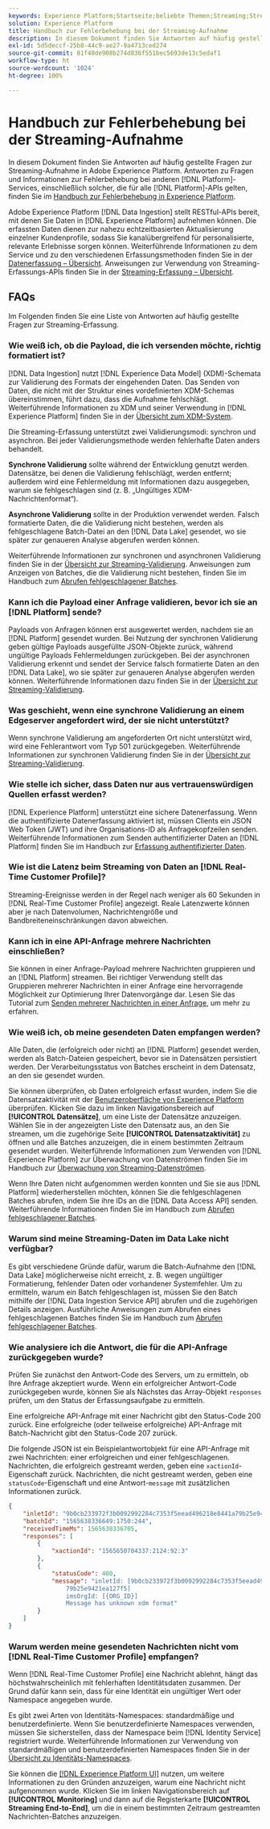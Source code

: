 ```yaml
---
keywords: Experience Platform;Startseite;beliebte Themen;Streaming;Streaming-Aufnahme;Fehlerbehebung;Fehlerbehebung bei Streaming-Aufnahme;häufig gestellte Fragen zur Streaming-Aufnahme;häufig gestellte Fragen;
solution: Experience Platform
title: Handbuch zur Fehlerbehebung bei der Streaming-Aufnahme
description: In diesem Dokument finden Sie Antworten auf häufig gestellte Fragen zur Streaming-Aufnahme in Adobe Experience Platform.
exl-id: 5d5deccf-25b8-44c9-ae27-9a4713ced274
source-git-commit: 81f48de908b274d836f551bec5693de13c5edaf1
workflow-type: ht
source-wordcount: '1024'
ht-degree: 100%

---
```


# Handbuch zur Fehlerbehebung bei der Streaming-Aufnahme

In diesem Dokument finden Sie Antworten auf häufig gestellte Fragen zur Streaming-Aufnahme in Adobe Experience Platform. Antworten zu Fragen und Informationen zur Fehlerbehebung bei anderen [!DNL Platform]-Services, einschließlich solcher, die für alle [!DNL Platform]-APIs gelten, finden Sie im [Handbuch zur Fehlerbehebung in Experience Platform](../../landing/troubleshooting.md).

Adobe Experience Platform [!DNL Data Ingestion] stellt RESTful-APIs bereit, mit denen Sie Daten in [!DNL Experience Platform] aufnehmen können. Die erfassten Daten dienen zur nahezu echtzeitbasierten Aktualisierung einzelner Kundenprofile, sodass Sie kanalübergreifend für personalisierte, relevante Erlebnisse sorgen können. Weiterführende Informationen zu dem Service und zu den verschiedenen Erfassungsmethoden finden Sie in der [Datenerfassung – Übersicht](../home.md). Anweisungen zur Verwendung von Streaming-Erfassungs-APIs finden Sie in der [Streaming-Erfassung – Übersicht](../streaming-ingestion/overview.md).

## FAQs

Im Folgenden finden Sie eine Liste von Antworten auf häufig gestellte Fragen zur Streaming-Erfassung.

### Wie weiß ich, ob die Payload, die ich versenden möchte, richtig formatiert ist?

[!DNL Data Ingestion] nutzt [!DNL Experience Data Model] (XDM)-Schemata zur Validierung des Formats der eingehenden Daten. Das Senden von Daten, die nicht mit der Struktur eines vordefinierten XDM-Schemas übereinstimmen, führt dazu, dass die Aufnahme fehlschlägt. Weiterführende Informationen zu XDM und seiner Verwendung in [!DNL Experience Platform] finden Sie in der [Übersicht zum XDM-System](../../xdm/home.md).

Die Streaming-Erfassung unterstützt zwei Validierungsmodi: synchron und asynchron. Bei jeder Validierungsmethode werden fehlerhafte Daten anders behandelt.

**Synchrone Validierung** sollte während der Entwicklung genutzt werden. Datensätze, bei denen die Validierung fehlschlägt, werden entfernt; außerdem wird eine Fehlermeldung mit Informationen dazu ausgegeben, warum sie fehlgeschlagen sind (z. B. „Ungültiges XDM-Nachrichtenformat“).

**Asynchrone Validierung** sollte in der Produktion verwendet werden. Falsch formatierte Daten, die die Validierung nicht bestehen, werden als fehlgeschlagene Batch-Datei an den [!DNL Data Lake] gesendet, wo sie später zur genaueren Analyse abgerufen werden können.

Weiterführende Informationen zur synchronen und asynchronen Validierung finden Sie in der [Übersicht zur Streaming-Validierung](../quality/streaming-validation.md). Anweisungen zum Anzeigen von Batches, die die Validierung nicht bestehen, finden Sie im Handbuch zum [Abrufen fehlgeschlagener Batches](../quality/retrieve-failed-batches.md).

### Kann ich die Payload einer Anfrage validieren, bevor ich sie an [!DNL Platform] sende?

Payloads von Anfragen können erst ausgewertet werden, nachdem sie an [!DNL Platform] gesendet wurden. Bei Nutzung der synchronen Validierung geben gültige Payloads ausgefüllte JSON-Objekte zurück, während ungültige Payloads Fehlermeldungen zurückgeben. Bei der asynchronen Validierung erkennt und sendet der Service falsch formatierte Daten an den [!DNL Data Lake], wo sie später zur genaueren Analyse abgerufen werden können. Weiterführende Informationen dazu finden Sie in der [Übersicht zur Streaming-Validierung](../quality/streaming-validation.md).

### Was geschieht, wenn eine synchrone Validierung an einem Edgeserver angefordert wird, der sie nicht unterstützt?

Wenn synchrone Validierung am angeforderten Ort nicht unterstützt wird, wird eine Fehlerantwort vom Typ 501 zurückgegeben. Weiterführende Informationen zur synchronen Validierung finden Sie in der [Übersicht zur Streaming-Validierung](../quality/streaming-validation.md).

### Wie stelle ich sicher, dass Daten nur aus vertrauenswürdigen Quellen erfasst werden?

[!DNL Experience Platform] unterstützt eine sichere Datenerfassung. Wenn die authentifizierte Datenerfassung aktiviert ist, müssen Clients ein JSON Web Token (JWT) und ihre Organisations-ID als Anfragekopfzeilen senden. Weiterführende Informationen zum Senden authentifizierter Daten an [!DNL Platform] finden Sie im Handbuch zur [Erfassung authentifizierter Daten](../tutorials/create-authenticated-streaming-connection.md).

### Wie ist die Latenz beim Streaming von Daten an [!DNL Real-Time Customer Profile]?

Streaming-Ereignisse werden in der Regel nach weniger als 60 Sekunden in [!DNL Real-Time Customer Profile] angezeigt. Reale Latenzwerte können aber je nach Datenvolumen, Nachrichtengröße und Bandbreiteneinschränkungen davon abweichen.

### Kann ich in eine API-Anfrage mehrere Nachrichten einschließen?

Sie können in einer Anfrage-Payload mehrere Nachrichten gruppieren und an [!DNL Platform] streamen. Bei richtiger Verwendung stellt das Gruppieren mehrerer Nachrichten in einer Anfrage eine hervorragende Möglichkeit zur Optimierung Ihrer Datenvorgänge dar. Lesen Sie das Tutorial zum [Senden mehrerer Nachrichten in einer Anfrage](../tutorials/streaming-multiple-messages.md), um mehr zu erfahren.

### Wie weiß ich, ob meine gesendeten Daten empfangen werden?

Alle Daten, die (erfolgreich oder nicht) an [!DNL Platform] gesendet werden, werden als Batch-Dateien gespeichert, bevor sie in Datensätzen persistiert werden. Der Verarbeitungsstatus von Batches erscheint in dem Datensatz, an den sie gesendet wurden.

Sie können überprüfen, ob Daten erfolgreich erfasst wurden, indem Sie die Datensatzaktivität mit der [Benutzeroberfläche von Experience Platform](https://platform.adobe.com) überprüfen. Klicken Sie dazu im linken Navigationsbereich auf **[!UICONTROL Datensätze]**, um eine Liste der Datensätze anzuzeigen. Wählen Sie in der angezeigten Liste den Datensatz aus, an den Sie streamen, um die zugehörige Seite **[!UICONTROL Datensatzaktivität]** zu öffnen und alle Batches anzuzeigen, die in einem bestimmten Zeitraum gesendet wurden. Weiterführende Informationen zum Verwenden von [!DNL Experience Platform] zur Überwachung von Datenströmen finden Sie im Handbuch zur [Überwachung von Streaming-Datenströmen](../quality/monitor-data-ingestion.md).

Wenn Ihre Daten nicht aufgenommen werden konnten und Sie sie aus [!DNL Platform] wiederherstellen möchten, können Sie die fehlgeschlagenen Batches abrufen, indem Sie ihre IDs an die [!DNL Data Access API] senden. Weiterführende Informationen finden Sie im Handbuch zum [Abrufen fehlgeschlagener Batches](../quality/retrieve-failed-batches.md).

### Warum sind meine Streaming-Daten im Data Lake nicht verfügbar?

Es gibt verschiedene Gründe dafür, warum die Batch-Aufnahme den [!DNL Data Lake] möglicherweise nicht erreicht, z. B. wegen ungültiger Formatierung, fehlender Daten oder vorhandener Systemfehler. Um zu ermitteln, warum ein Batch fehlgeschlagen ist, müssen Sie den Batch mithilfe der [!DNL Data Ingestion Service API] abrufen und die zugehörigen Details anzeigen. Ausführliche Anweisungen zum Abrufen eines fehlgeschlagenen Batches finden Sie im Handbuch zum [Abrufen fehlgeschlagener Batches](../quality/retrieve-failed-batches.md).

### Wie analysiere ich die Antwort, die für die API-Anfrage zurückgegeben wurde?

Prüfen Sie zunächst den Antwort-Code des Servers, um zu ermitteln, ob Ihre Anfrage akzeptiert wurde. Wenn ein erfolgreicher Antwort-Code zurückgegeben wurde, können Sie als Nächstes das Array-Objekt `responses` prüfen, um den Status der Erfassungsaufgabe zu ermitteln.

Eine erfolgreiche API-Anfrage mit einer Nachricht gibt den Status-Code 200 zurück. Eine erfolgreiche (oder teilweise erfolgreiche) API-Anfrage mit Batch-Nachricht gibt den Status-Code 207 zurück.

Die folgende JSON ist ein Beispielantwortobjekt für eine API-Anfrage mit zwei Nachrichten: einer erfolgreichen und einer fehlgeschlagenen. Nachrichten, die erfolgreich gestreamt werden, geben eine `xactionId`-Eigenschaft zurück. Nachrichten, die nicht gestreamt werden, geben eine `statusCode`-Eigenschaft und eine Antwort-`message` mit zusätzlichen Informationen zurück.

```JSON
{
    "inletId": "9b0cb233972f3b0092992284c7353f5eead496218e8441a79b25e9421ea127f5",
    "batchId": "1565638336649:1750:244",
    "receivedTimeMs": 1565638336705,
    "responses": [
        {
            "xactionId": "1565650704337:2124:92:3"
        },
        {
            "statusCode": 400,
            "message": "inletId: [9b0cb233972f3b0092992284c7353f5eead496218e8441a
                79b25e9421ea127f5] 
                imsOrgId: [{ORG_ID}] 
                Message has unknown xdm format"
        }
    ]
}
```

### Warum werden meine gesendeten Nachrichten nicht vom [!DNL Real-Time Customer Profile] empfangen?

Wenn [!DNL Real-Time Customer Profile] eine Nachricht ablehnt, hängt das höchstwahrscheinlich mit fehlerhaften Identitätsdaten zusammen. Der Grund dafür kann sein, dass für eine Identität ein ungültiger Wert oder Namespace angegeben wurde.

Es gibt zwei Arten von Identitäts-Namespaces: standardmäßige und benutzerdefinierte. Wenn Sie benutzerdefinierte Namespaces verwenden, müssen Sie sicherstellen, dass der Namespace beim [!DNL Identity Service] registriert wurde. Weiterführende Informationen zur Verwendung von standardmäßigen und benutzerdefinierten Namespaces finden Sie in der [Übersicht zu Identitäts-Namespaces](../../identity-service/namespaces.md).

Sie können die [[!DNL Experience Platform UI]](https://platform.adobe.com) nutzen, um weitere Informationen zu den Gründen anzuzeigen, warum eine Nachricht nicht aufgenommen wurde. Klicken Sie im linken Navigationsbereich auf **[!UICONTROL Monitoring]** und dann auf die Registerkarte **[!UICONTROL Streaming End-to-End]**, um die in einem bestimmten Zeitraum gestreamten Nachrichten-Batches anzuzeigen.
